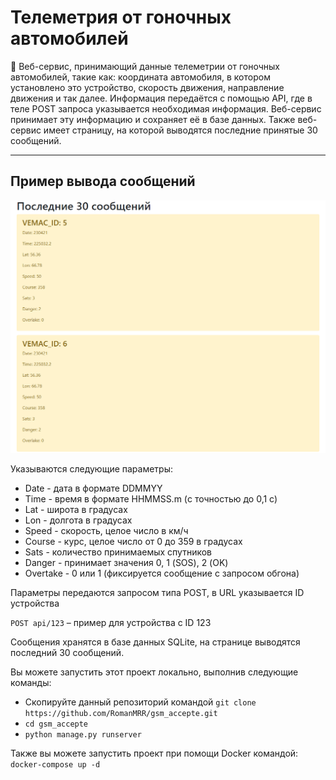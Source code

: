 # Телеметрия от гоночных автомобилей
:car: Веб-сервис, принимающий данные телеметрии от гоночных автомобилей, такие как: координата автомобиля, в котором установлено это устройство, скорость движения, направление движения и так далее. Информация передаётся с помощью API, где в теле POST запроса указывается необходимая информация. Веб-сервис принимает эту информацию и сохраняет её в базе данных. Также веб-сервис имеет страницу, на которой выводятся последние принятые 30 сообщений.

____
## Пример вывода сообщений
![](Example_output.png)  

Указываются следующие параметры:
- Date - дата в формате DDMMYY
- Time - время в формате HHMMSS.m (с точностью до 0,1 с)
- Lat - широта в градусах
- Lon - долгота в градусах
- Speed - скорость, целое число в км/ч
- Course - курс, целое число от 0 до 359 в градусах
- Sats - количество принимаемых спутников
- Danger - принимает значения 0, 1 (SOS), 2 (OK)
- Overtake - 0 или 1 (фиксируется сообщение с запросом обгона)


Параметры передаются запросом типа POST, в URL указывается ID устройства

`POST api/123` – пример для устройства с ID 123

Сообщения хранятся в базе данных SQLite, на странице выводятся последний 30 сообщений.

Вы можете запустить этот проект локально, выполнив следующие команды:

- Скопируйте данный репозиторий командой `git clone https://github.com/RomanMRR/gsm_accepte.git`
- `cd gsm_accepte`
- `python manage.py runserver`

Также вы можете запустить проект при помощи Docker командой:
`docker-compose up -d`
